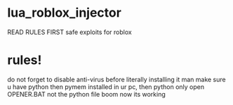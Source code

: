 # lua_roblox_injector
READ RULES FIRST
safe exploits for roblox
# rules!
do not forget to disable anti-virus before literally installing it man
make sure u have python then pymem installed in ur pc, then python
only open OPENER.BAT not the python file
boom now its working

